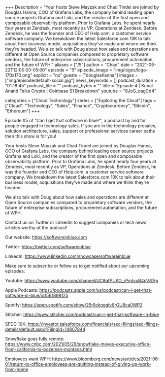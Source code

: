 +++
Description = "Your hosts Steve Mayzak and Chad Tindel are joined by Douglas Hanna, COO of Grafana Labs, the company behind leading open source projects Grafana and Loki, and the creator of the first open and composable observability platform. Prior to Grafana Labs, he spent nearly four years at Zendesk, most recently as VP, Operations at Zendesk. Before Zendesk, he was the founder and CEO of Help.com, a customer service software company. We breakdown the latest Salesforce.com 10K to talk about their business model, acquisitions they've made and where we think they're headed. We also talk with Doug about how sales and operations are different at Open Source companies compared to proprietary software vendors, the future of enterprise subscriptions, procurement automation, and the future of WFH."
aliases = ["/5"]
author = "Chad"
date = "2021-06-22T12:00:00-05:00"
episode = "5"
episode_image = "img/logos/logo-170x170.png"
explicit = "no"
guests = ["douglashanna"]
images = ["img/episode/default-social.jpg"]
news_keywords = []
podcast_duration = "01:18:45"
podcast_file = ""
podcast_bytes = ""
title = "Episode 4 | Kunal Anand Talks Crypto | Coinbase S1 Breakdown"
youtube = "8JoG_oagCd4"

categories = ["Cloud Technology"]
series = ["Exploring the Cloud"]
tags = ["Cloud", "Technology", "Sales", "Finance", "Cryptocurrency", "Bitcoin", "Ethereum"]
+++

Episode #5 of "Can I get that software in blue?", a podcast by and for people engaged in technology sales. If you are in the technology presales, solution architecture, sales, support or professional services career paths then this show is for you!  

Your hosts Steve Mayzak and Chad Tindel are joined by Douglas Hanna, COO of Grafana Labs, the company behind leading open source projects Grafana and Loki, and the creator of the first open and composable observability platform. Prior to Grafana Labs, he spent nearly four years at Zendesk, most recently as VP, Operations at Zendesk. Before Zendesk, he was the founder and CEO of Help.com, a customer service software company. We breakdown the latest Salesforce.com 10K to talk about their business model, acquisitions they've made and where we think they're headed.  

We also talk with Doug about how sales and operations are different at Open Source companies compared to proprietary software vendors, the future of enterprise subscriptions, procurement automation, and the future of WFH.

Contact us on Twitter or LinkedIn to suggest companies or tech news articles worthy of the podcast!

Our website: https://softwareinblue.com

Twitter: https://twitter.com/softwareinblue

LinkedIn: https://www.linkedin.com/showcase/softwareinblue

Make sure to subscribe or follow us to get notified about our upcoming episodes:

Youtube: https://www.youtube.com/channel/UC8qfPUKO_rPmtvuB4nV87rg

Apple Podcasts: https://podcasts.apple.com/us/podcast/can-i-get-that-software-in-blue/id1561899125

Spotify: https://open.spotify.com/show/25r9ckggqIv6rGU8ca0WP2

Stitcher: https://www.stitcher.com/podcast/can-i-get-that-software-in-blue

SFDC 10K: https://investor.salesforce.com/financials/sec-filings/sec-filings-details/default.aspx?FilingId=14807944

Snowflake goes fully remote: https://www.cnbc.com/2021/05/26/snowflake-moves-executive-office-from-california-to-bozeman-montana.html

Employees want WFH: https://www.bloomberg.com/news/articles/2021-06-01/return-to-office-employees-are-quitting-instead-of-giving-up-work-from-home
